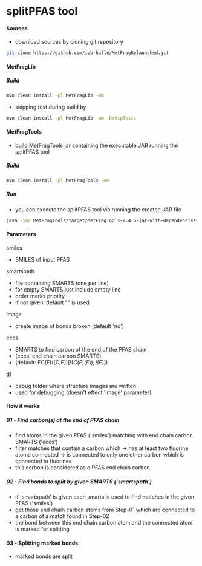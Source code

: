 splitPFAS tool
==============

#### Sources
- download sources by cloning git repository<br>
```bash
git clone https://github.com/ipb-halle/MetFragRelaunched.git
```

#### MetFragLib

##### Build
```bash
mvn clean install -pl MetFragLib -am
```

- skipping test during build by<br>
```bash
mvn clean install -pl MetFragLib -am -DskipTests
```

#### MetFragTools

- build MetFragTools jar containing the executable JAR running the splitPFAS tool

##### Build
```bash
mvn clean install -pl MetFragTools -am
```

##### Run

- you can execute the splitPFAS tool via running the created JAR file

```bash
java -jar MetFragTools/target/MetFragTools-2.4.5-jar-with-dependencies.jar
```

#### Parameters

smiles    	
 - SMILES of input PFAS

smartspath	
 - file containing SMARTS (one per line)
 - for empty SMARTS just include empty line
 - order marks priotity
 - if not given, default "" is used

image     	
 - create image of bonds broken (default 'no')

eccs		
 - SMARTS to find carbon of the end of the PFAS chain
 - (eccs: end chain carbon SMARTS)
 - (default: FC(F)([C,F])[!$(C(F)(F));!$(F)])

df     		
 - debug folder where structure images are written
 - used for debugging (doesn't effect 'image' parameter)

#### How it works
##### 01 - Find carbon(s) at the end of PFAS chain
- find atoms in the given PFAS ('smiles') matching with end chain carbon SMARTS ('eccs')
- filter matches that contain a carbon which 
 -> has at least two fluorine atoms connected
 -> is connected to only one other carbon which is connected to fluorines
- this carbon is considered as a PFAS end chain carbon

##### 02 - Find bonds to split by given SMARTS ('smartspath')
- if 'smartspath' is given each smarts is used to find matches in the given PFAS ('smiles')
- get those end chain carbon atoms from Step-01 which are connected to a carbon of a match found in Step-02
- the bond between this end chain carbon atom and the connected atom is marked for splitting

#### 03 - Splitting marked bonds
-  marked bonds are split 
